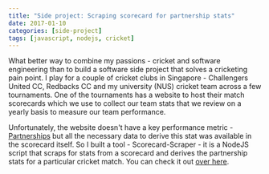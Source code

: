 ```yaml
---
title: "Side project: Scraping scorecard for partnership stats"
date: 2017-01-10
categories: [side-project]
tags: [javascript, nodejs, cricket]
---
```


What better way to combine my passions - cricket and software engineering than to build a software side project that solves a cricketing pain point. I play for a couple of cricket clubs in Singapore - Challengers United CC, Redbacks CC and my university (NUS) cricket team across a few tournaments. One of the tournaments has a website to host their match scorecards which we use to collect our team stats that we review on a yearly basis to measure our team performance.

Unfortunately, the website doesn't have a key performance metric - [Partnerships](https://en.wikipedia.org/wiki/Partnership_(cricket)) but all the necessary data to derive this stat was available in the scorecard itself. So I built a tool -
Scorecard-Scraper - it is a NodeJS script that scraps for stats from a scorecard and derives the partnership stats for a particular cricket match. You can check it out [over here](https://github.com/RaghavRamesh/Scorecard-Scraper).
